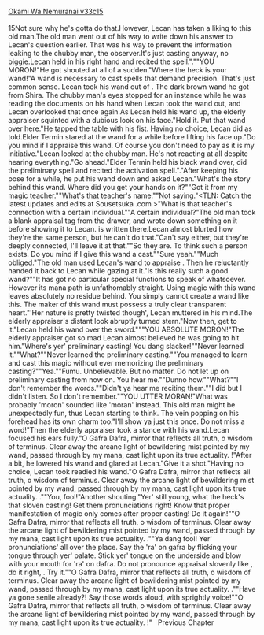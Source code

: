 [Okami Wa Nemuranai v33c15](https://www.sousetsuka.com/2021/01/okami-wa-nemuranai-3315.html)
<br/><br/>
15Not sure why he's gotta do that.However, Lecan has taken a liking to this old man.The old man went out of his way to write down his answer to Lecan's question earlier. That was his way to prevent the information leaking to the chubby man, the observer.It's just casting <Appraisal> anyway, no biggie.Lecan held <Comet Cutter> in his right hand and recited the spell."<Appraisal>.""YOU MORON!"He got shouted at all of a sudden."Where the heck is your wand!"A wand is necessary to cast spells that demand precision. That's just common sense. Lecan took his wand out of <Storage>. The dark brown wand he got from Shira. The chubby man's eyes stopped for an instance while he was reading the documents on his hand when Lecan took the wand out, and Lecan overlooked that once again.As Lecan held his wand up, the elderly appraiser squinted with a dubious look on his face."Hold it. Put that wand over here."He tapped the table with his fist. Having no choice, Lecan did as told.Elder Termin stared at the wand for a while before lifting his face up."Do you mind if I appraise this wand. Of course you don't need to pay as it is my initiative."Lecan looked at the chubby man. He's not reacting at all despite hearing everything."Go ahead."Elder Termin held his black wand over, did the preliminary spell and recited the activation spell."<Appraisal>."After keeping his pose for a while, he put his wand down and asked Lecan."What's the story behind this wand. Where did you get your hands on it?""Got it from my magic teacher.""What's that teacher's name.""Not saying."<TLN: Catch the latest updates and edits at Sousetsuka .com >"What is that teacher's connection with a certain individual.""A certain individual?"The old man took a blank appraisal tag from the drawer, and wrote down something on it before showing it to Lecan.<Master Mazara Wedepasha> is written there.Lecan almost blurted how they're the same person, but he can't do that."Can't say either, but they're deeply connected, I'll leave it at that.""So they are. To think such a person exists. Do you mind if I give this wand a cast.""Sure yeah.""Much obliged."The old man used Lecan's wand to appraise <Comet Cutter>. Then he reluctantly handed it back to Lecan while gazing at it."Is this really such a good wand?""It has got no particular special functions to speak of whatsoever. However its mana path is unfathomably straight. Using magic with this wand leaves absolutely no residue behind. You simply cannot create a wand like this. The maker of this wand must possess a truly clear transparent heart."'Her nature is pretty twisted though', Lecan muttered in his mind.The elderly appraiser's distant look abruptly turned stern."Now then, get to it."Lecan held his wand over the sword."<Appraisal>""YOU ABSOLUTE MORON!"The elderly appraiser got so mad Lecan almost believed he was going to hit him."Where's yer' preliminary casting! You dang slacker!""Never learned it.""What?""Never learned the preliminary casting.""You managed to learn and cast this magic without ever memorizing the preliminary casting?""Yea.""Fumu. Unbelievable. But no matter. Do not let up on preliminary casting from now on. You hear me.""Dunno how.""What?""I don't remember the words.""Didn't ya hear me reciting them.""I did but I didn't listen. So I don't remember.""YOU UTTER MORAN!"What was probably 'moron' sounded like 'moran' instead. This old man might be unexpectedly fun, thus Lecan starting to think. The vein popping on his forehead has its own charm too."I'll show ya just this once. Do not miss a word!"Then the elderly appraiser took a stance with his wand.Lecan focused his ears fully."O Gafra Dafra, mirror that reflects all truth, o wisdom of terminus. Clear away the arcane light of bewildering mist pointed by my wand, passed through by my mana, cast light upon its true actuality. <Appraisal>!"After a bit, he lowered his wand and glared at Lecan."Give it a shot."Having no choice, Lecan took readied his wand."O Gafra Dafra, mirror that reflects all truth, o wisdom of terminus. Clear away the arcane light of bewildering mist pointed by my wand, passed through by my mana, cast light upon its true actuality. <Appraisal>.""You, fool!"Another shouting."Yer' still young, what the heck's that sloven casting! Get them pronunciations right! Know that proper manifestation of magic only comes after proper casting! Do it again!""O Gafra Dafra, mirror that reflects all truth, o wisdom of terminus. Clear away the arcane light of bewildering mist pointed by my wand, passed through by my mana, cast light upon its true actuality. <Appraisal>.""Ya dang fool! Yer' pronunciations' all over the place. Say the 'ra' on gafra by flicking your tongue through yer' palate. Stick yer' tongue on the underside and blow with your mouth for 'ra' on dafra. Do not pronounce appraisal slovenly like <Faheu>, do it right, <Abel>. Try it.""O Gafra Dafra, mirror that reflects all truth, o wisdom of terminus. Clear away the arcane light of bewildering mist pointed by my wand, passed through by my mana, cast light upon its true actuality. <Appraisal>.""Have ya gone senile already?! Say those words aloud, with sprightly voice!""O Gafra Dafra, mirror that reflects all truth, o wisdom of terminus. Clear away the arcane light of bewildering mist pointed by my wand, passed through by my mana, cast light upon its true actuality. <Appraisal>!"   Previous Chapter <br/>
